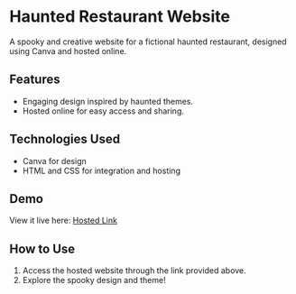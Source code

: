 # Haunted Restaurant Website
A spooky and creative website for a fictional haunted restaurant, designed using Canva and hosted online.

## Features
- Engaging design inspired by haunted themes.
- Hosted online for easy access and sharing.

## Technologies Used
- Canva for design
- HTML and CSS for integration and hosting


## Demo
View it live here: [Hosted Link](https://huntedrestaurant.my.canva.site/)

## How to Use
1. Access the hosted website through the link provided above.
2. Explore the spooky design and theme!
